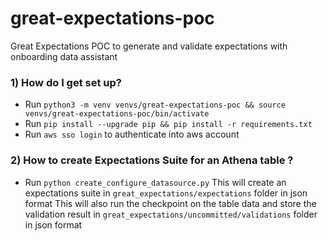 # great-expectations-poc
Great Expectations POC to generate and validate expectations with onboarding data assistant

### 1) How do I get set up? ###
* Run `python3 -m venv venvs/great-expectations-poc && source venvs/great-expectations-poc/bin/activate`
* Run  `pip install --upgrade pip && pip install -r requirements.txt`
* Run  `aws sso login` to authenticate into aws account

### 2) How to create Expectations Suite for an Athena table ?
- Run `python create_configure_datasource.py`
This will create an expectations suite in `great_expectations/expectations` folder in json format
This will also run the checkpoint on the table data and store the validation result in `great_expectations/uncommitted/validations` folder in json format
